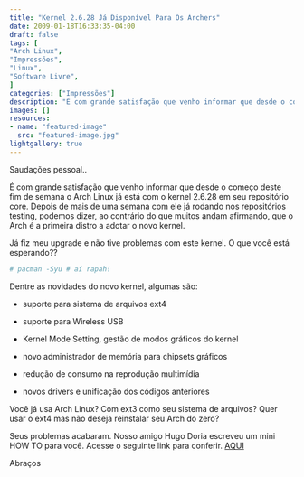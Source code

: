 ```yaml
---
title: "Kernel 2.6.28 Já Disponível Para Os Archers"
date: 2009-01-18T16:33:35-04:00
draft: false
tags: [
"Arch Linux",
"Impressões",
"Linux",
"Software Livre",
]
categories: ["Impressões"]
description: "É com grande satisfação que venho informar que desde o começo deste fim de semana o Arch Linux já está com o kernel 2.6.28 em seu repositório core. Depois de mais de uma semana com ele já rodando nos repositórios testing, podemos dizer, ao contrário do que muitos andam afirmando, que o Arch é a primeira distro a adotar o novo kernel."
images: []
resources:
- name: "featured-image"
  src: "featured-image.jpg"
lightgallery: true
---
```

Saudações pessoal..

É com grande satisfação que venho informar que desde o começo deste fim de semana o Arch Linux já está com o kernel 2.6.28 em seu repositório core. Depois de mais de uma semana com ele já rodando nos repositórios testing, podemos dizer, ao contrário do que muitos andam afirmando, que o Arch é a primeira distro a adotar o novo kernel.

<!--more-->

Já fiz meu upgrade e não tive problemas com este kernel. O que você está esperando??

```bash
# pacman -Syu # aí rapah!
```

Dentre as novidades do novo kernel, algumas são:

  * suporte para sistema de arquivos ext4


  * suporte para Wireless USB


  * Kernel Mode Setting, gestão de modos gráficos do kernel


  * novo administrador de memória para chipsets gráficos


  * redução de consumo na reprodução multimídia


  * novos drivers e unificação dos códigos anteriores

Você já usa Arch Linux? Com ext3 como seu sistema de arquivos? Quer usar o ext4 mas não deseja reinstalar seu Arch do zero?

Seus problemas acabaram. Nosso amigo Hugo Doria escreveu um mini HOW TO para você. Acesse o seguinte link para conferir. [AQUI](https://hdoria.archlinux-br.org/blog/2009/01/16/migrando-do-ext3-para-o-ext4/pt/)

Abraços